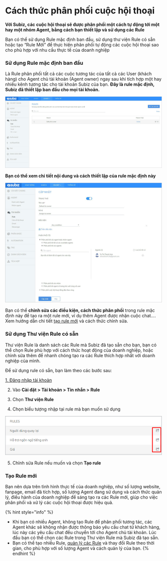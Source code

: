 # Cách thức phân phối cuộc hội thoại

**Với Subiz, các cuộc hội thoại sẽ được phân phối một cách tự động tới một hay một nhóm Agent, bằng cách bạn thiết lập và sử dụng các Rule**

Bạn có thể sử dụng Rule mặc định ban đầu, sử dụng thư viện Rule có sẵn hoặc tạo “Rule Mới” để thực hiện phân phối tự động các cuộc hội thoại sao cho phù hợp với nhu cầu thực tế của doanh nghiệp

### **Sử dụng Rule mặc định ban đầu**

Là Rule phân phối tất cả các cuộc tương tác của tất cả các User \(khách hàng\) cho Agent chủ tài khoản \(Agent owner\) ngay sau khi tích hợp một hay nhiều kênh tương tác cho tài khoản Subiz của bạn. **Đây là rule mặc định, Subiz đã thiết lập ban đầu cho mọi tài khoản.**

![Rule m&#x1EB7;c &#x111;&#x1ECB;nh ban &#x111;&#x1EA7;u](../../../.gitbook/assets/rule-mac-dinh-1.jpg)

**Bạn có thể xem chi tiết nội dung và cách thiết lập của rule mặc định này**

![Ch&#x1EC9;nh s&#x1EED;a n&#x1ED9;i dung Rule m&#x1EB7;c &#x111;&#x1ECB;nh](../../../.gitbook/assets/rule-mac-dinh-2.jpg)

Bạn có thể **chỉnh sửa các điều kiện, cách thức phân phối** trong rule mặc định này để tạo ra một rule mới, ví dụ thêm Agent được nhận cuộc chat…. Xem hướng dẫn chi tiết [tạo rule mới](https://subiz.gitbook.io/subiz-document/bat-dau-voi-subiz/untitled/untitled/untitled#buoc-1-dat-ten-va-mo-ta-rule) và cách thức chỉnh sửa.

### **Sử dụng Thư viện Rule có sẵn**

Thư viện Rule là danh sách các Rule mà Subiz đã tạo sẵn cho bạn, bạn có thể chọn Rule phù hợp với cách thức hoạt động của doanh nghiệp, hoặc chỉnh sửa thêm để nhanh chóng tạo ra các Rule thích hợp nhất với doanh nghiệp của mình.

Để sử dụng rule có sẵn, bạn làm theo các bước sau:

​[1. Đăng nhập tài khoản](http://widgetv4.subiz.com/)​

2. Vào **Cài đặt &gt; Tài khoản &gt; Tin nhắn &gt; Rule**

3. Chọn **Thư viện Rule**

4. Chọn biểu tượng nhập tại rule mà bạn muốn sử dụng

![S&#x1EED; d&#x1EE5;ng Th&#x1B0; vi&#x1EC7;n rule](../../../.gitbook/assets/import-rule.png)

5. Chỉnh sửa Rule nếu muốn và chọn **Tạo rule**

### **Tạo Rule mới**

Bạn nên dựa trên tình hình thực tế của doanh nghiệp, như số lượng website, fanpage, email đã tích hợp, số lượng Agent đang sử dụng và cách thức quản lý, điều hành của doanh nghiệp để sáng tạo ra các Rule mới, giúp cho việc phân phối và xử lý các cuộc hội thoại được hiệu quả.

{% hint style="info" %}
* Khi bạn có nhiều Agent, không tạo Rule để phân phối tương tác, các Agent khác sẽ không nhận được thông báo yêu cầu chat từ khách hàng, lúc này các yêu cầu chat đều chuyển tới cho Agent chủ tài khoản. Lúc đầu bạn có thể chọn các Rule trong Thư viện Rule mà Subiz đã tạo sẵn.
* Bạn có thể tạo nhiều Rule, [quản lý các Rule](https://subiz.gitbook.io/subiz-document/bat-dau-voi-subiz/untitled/untitled/quan-ly-danh-sach-rule) và thay đổi Rule theo thời gian, cho phù hợp với số lượng Agent và cách quản lý của bạn.
{% endhint %}



